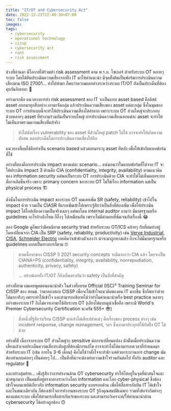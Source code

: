 ```yaml
---
title: "IT/OT and Cybersecurity Act"
date: 2022-12-21T22:49:30+07:00
toc: false
images:
tags:
  - cybersecurity
  - operational technology
  - cissp
  - cybersecurity act
  - rant
  - risk assessment
---
```


ช่วงที่ผ่านมา มีโอกาสได้ร่วมทำ risk assessment ตาม พ.ร.บ. ไซเบอร์ สำหรับระบบ OT หลายๆ ระบบ โดยได้ทีมประเมินความเสี่ยงจากฝั่ง IT มาให้คำแนะนำ มีจุดตั้งต้นเป็นฟอร์มการประเมินความเสี่ยงตาม ISO 27001&hellip; ทำไปทำมา ก็พบว่าความแตกต่างระหว่างระบบ IT/OT ยังเป็นประเด็นที่ต้องคุยกันอีกเยอะ 🤔

อย่างแรกคือ แนวทางการทำ risk assessment ของ IT จะเป็นแบบ asset based คือลิสต์ asset ออกมาทุกสิ่งอย่าง เอามาจัดกลุ่ม แล้วประเมินความเสี่ยงของ asset แต่ละกลุ่ม ซึ่งในมุมของระบบ OT การทำแบบนี้จะทำให้ประเมินความเสี่ยงได้ลำบาก เพราะระบบ OT ส่วนใหญ่จะประกอบด้วยหลายๆ asset ที่ทำงานร่วมกันเป็นระบบใหญ่ การประเมินความเสี่ยงแยกแต่ละ asset จะทำให้ไม่เห็นภาพรวมความเสี่ยงที่แท้จริง

> ยังไม่นับเรื่อง vulnerability ของ asset ที่ส่วนใหญ่ patch ไม่ได้ อาจจะทำให้เกิดความสับสน หลงประเด็นในการประเมินความเสี่ยงไปอีก

แนวทางที่ผมใช้คือทำเป็น scenario based แล้วค่อยมาระบุ asset ทีหลัง เพื่อให้เข้ากับแบบฟอร์มที่ใช้

อย่างที่สองคือการประเมิน impact ของแต่ละ scenario&hellip; แน่นอนว่าในแบบฟอร์มที่ได้จาก IT จะให้ประเมิน impact 3 ด้านคือ CIA (confidentiality, integrity, availability) ตามแนวคิดของ information security แต่พอเป็นระบบ OT การประเมินด้วย CIA จะทำให้ไม่เห็นผลกระทบที่อาจเกิดขึ้นจริง เพราะ primary concern ของระบบ OT ไม่ใช่เรื่อง information แต่เป็น physical process 🏗️

ดังนั้นในการประเมิน impact ของระบบ OT ผมเลยเพิ่ม SR (safety, reliability) เข้าไปใน impact ด้วย รวมเป็น CIASR ทีแรกเพิ่มเข้าไปเพราะรู้สึกว่าเป็นสิ่งที่ต้องเพิ่ม เพื่อให้ประเมิน impact ได้ใกล้เคียงความเป็นจริงเฉยๆ แต่พอโดน internal auditor ถามว่า มีมาตรฐานหรือ guidelines อะไรอ้างอิงไหม ก็อึ้งๆ ไปเหมือนกัน เพราะไม่มีคำตอบที่ชัดเจนกับเรื่องนี้ 😂

ลอง Google ดูก็พบว่ามีคนนิยาม security triad สำหรับระบบ OT/ICS คล้ายๆ กับที่ผมทำอยู่ โดยเปลี่ยนจาก CIA เป็น SRP (safety, reliability, productivity) เช่น [Verve Industrial](https://verveindustrial.com/resources/blog/the-ultimate-guide-to-understanding-ot-security/), [CISA](https://www.cisa.gov/uscert/sites/default/files/ICSJWG-Archive/QNL_JUN_21/Understanding%20ICS%20Cyber-Attacks%20and%20Defense%20Measures_S508C.pdf), [Schneider Electric](https://blog.se.com/industry/machine-and-process-management/2020/04/01/it-vs-ot-cybersecurity-why-process-industries-must-recognize-the-important-differences/) เลยคิดว่าเข้าข้างตัวเองว่า น่าจะมาถูกทางแล้ว ถึงจะไม่มีมาตรฐานหรือ guidelines แบบเป็นทางการก็ตาม 🙄

> ตามเนื้อหาของ CISSP ปี 2021 security concepts จะมีมากกว่า CIA แล้ว โดยจะเป็น CIANA+PS (confidentiality, integrity, availability, nonrepudiation, authenticity, privacy, safety)
>
> &hellip; อย่างน้อยทั้ง IT/OT ก็ยังเห็นตรงกันว่า safety เป็นสิ่งที่สำคัญ

อย่างที่สาม ผมเคยพูดตอนแนะนำตัว ในช่วงที่อบรม Official (ISC)² Training Seminar for CISSP ของ สกมช. ว่ามาลองสอบ CISSP เพื่อจะได้เข้าใจแนวคิดของคน IT มากขึ้น ซึ่งก็พบว่าช่วยได้มากจริงๆ เพราะทำให้เข้าใจ และสามารถอธิบายได้ว่าทำไมคำแนะนำหรือ best practice หลายๆ อย่างของระบบ IT ถึงไม่ควรเอามาใช้กับระบบ OT (เถียงได้แบบดูน่าเชื่อถือ เพราะมี World's Premier Cybersecurity Certification นะครัช 555+ 😎)

> สิ่งหนึ่งที่รู้สึกว่าเรียน CISSP มาแล้วไม่เสียเปล่าแน่ๆ คือเรื่องของ process ต่างๆ เช่น incident response, change management, ฯลฯ ซึ่งเอามาประยุกต์ใช้กับฝั่ง OT ได้ด้วย

อย่างที่สี่ เนื่องจากระบบ OT ส่วนใหญ่จะ sensitive ต่อการเปลี่ยนแปลง ดังนั้นเมื่อประเมินความเสี่ยงแล้วเจอประเด็นความเสี่ยงระดับสูงที่ต้องมีการแก้ไข อาจจะทำไม่ได้ตามกรอบเวลาที่กำหนดมาสำหรับระบบ IT (เช่น ภายใน 3-6 เดือน) คือไม่ใช่ว่าตั้งใจจะทำช้า แต่ด้วยกระบวนการ change มันต้องทำแบบค่อยๆ เป็นค่อยๆ ไป&hellip; เป็นสิ่งที่น่าจะต้องทำความเข้าใจร่วมกันต่อไป ทั้งกับ auditor และ regulator 🫤

และอย่างสุดท้าย&hellip; เพิ่งรู้สึกว่าการทำงานด้าน OT cybersecurity ทำให้ได้อยู่ในจุดที่น่าสนใจและน่าสนุกมาก เป็นคนที่อยู่ตรงกลางระหว่างโลก information และโลก cyber-physical ซึ่งต้องเข้าใจคอนเซปต์เกี่ยวกับ information security แบบรอบด้าน เพื่อให้สื่อสารกับทีม IT ได้เข้าใจ และในขณะเดียวกัน ก็ต้องเข้าใจการทำงานของระบบ OT รู้ถึงคุณสมบัติเฉพาะ รวมทั้งข้อจำกัดต่างๆ ของแต่ละระบบ เพื่อให้สามารถสื่อสารกับเจ้าของระบบ และสามารถวิเคราะห์/ให้คำแนะนำด้าน cybersecurity ได้อย่างถูกต้อง 🙃
